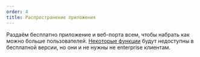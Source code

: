 ```yaml
---
order: 4
title: Распространение приложения
---
```


Раздаём бесплатно приложение и веб-порта всем, чтобы набрать как можно больше пользователей. [Некоторые функции](../enterprise/paid-features) будут недоступны в бесплатной версии, но они и не нужны не enterprise клиентам.